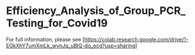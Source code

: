 # Efficiency_Analysis_of_Group_PCR_Testing_for_Covid19
For full information, please see
[https://colab.research.google.com/drive/1-EGkXhY7umXmLk_wvnJq_uBlQ-do_ecg?usp=sharing]
